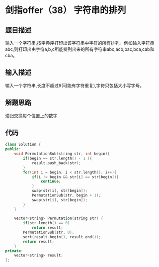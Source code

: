 # 剑指offer（38） 字符串的排列

## 题目描述

输入一个字符串,按字典序打印出该字符串中字符的所有排列。例如输入字符串abc,则打印出由字符a,b,c所能排列出来的所有字符串abc,acb,bac,bca,cab和cba。

## 输入描述

输入一个字符串,长度不超过9(可能有字符重复),字符只包括大小写字母。

## 解题思路

递归交换每个位置上的数字

## 代码

```cpp
class Solution {
public:
    void PermutationSub(string str, int begin){
        if(begin == str.length() - 1 ){
            result.push_back(str);
        }
        for(int i = begin; i < str.length(); i++){
            if(i != begin && str[i] == str[begin]){
                continue;
            }
            swap(str[i], str[begin]);
            PermutationSub(str, begin + 1);
            swap(str[i], str[begin]);
        }
    }
    
    vector<string> Permutation(string str) {
        if(str.length() == 0)
            return result;
        PermutationSub(str, 0);
        sort(result.begin(), result.end());
        return result;
    }
private:
    vector<string> result;
};
```
